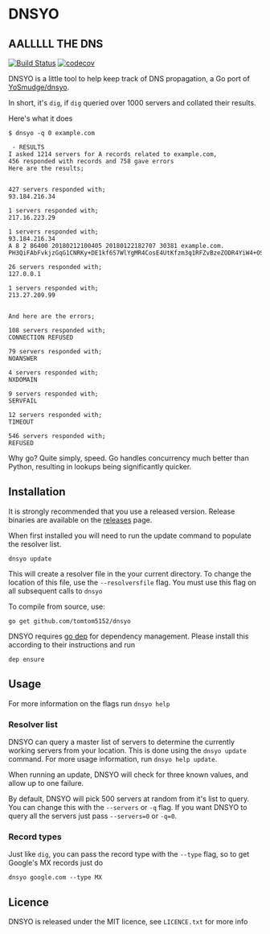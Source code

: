 # DNSYO
## AALLLLL THE DNS

[![Build Status](https://travis-ci.org/tomtom5152/dnsyo.svg?branch=master)](https://travis-ci.org/tomtom5152/dnsyo)
[![codecov](https://codecov.io/gh/tomtom5152/dnsyo/branch/master/graph/badge.svg)](https://codecov.io/gh/tomtom5152/dnsyo)

DNSYO is a little tool to help keep track of DNS propagation, a Go port
of [YoSmudge/dnsyo](https://github.com/YoSmudge/dnsyo/).

In short, it's `dig`, if `dig` queried over 1000 servers and collated their results.

Here's what it does

    $ dnsyo -q 0 example.com

     - RESULTS
    I asked 1214 servers for A records related to example.com,
    456 responded with records and 758 gave errors
    Here are the results;


    427 servers responded with;
    93.184.216.34

    1 servers responded with;
    217.16.223.29

    1 servers responded with;
    93.184.216.34
    A 8 2 86400 20180212100405 20180122182707 30381 example.com. PH3QiFAbFvkjzGqG1CNRKy+DE1kf6S7WlYgMR4CosE4UtKfzm3q1RFZvBzeZODR4YiW4+OSZum3HRW7GoC404r2bbCyi+AZrxFjQmemvUQWyyEFLOREsMC9WPG85Ctp9Kzyoj1uL/98NVhcxA7Xpr1ZsTfA/Yt6ywvT2mKAn96I=

    26 servers responded with;
    127.0.0.1

    1 servers responded with;
    213.27.209.99


    And here are the errors;

    108 servers responded with;
    CONNECTION REFUSED

    79 servers responded with;
    NOANSWER

    4 servers responded with;
    NXDOMAIN

    9 servers responded with;
    SERVFAIL

    12 servers responded with;
    TIMEOUT

    546 servers responded with;
    REFUSED

Why go? Quite simply, speed. Go handles concurrency much better than Python,
resulting in lookups being significantly quicker.

## Installation

It is strongly recommended that you use a released version.
Release binaries are available on the [releases](https://github.com/tomtom5152/dnsyo/releases) page.

When first installed you will need to run the update command to populate the resolver list.

    dnsyo update

This will create a resolver file in the your current directory.
To change the location of this file, use the `--resolversfile` flag.
You must use this flag on all subsequent calls to `dnsyo`

To compile from source, use:

    go get github.com/tomtom5152/dnsyo

DNSYO requires [go dep](https://github.com/golang/dep) for dependency management.
Please install this according to their instructions and run

    dep ensure

## Usage

For more information on the flags run `dnsyo help`

### Resolver list

DNSYO can query a master list of servers to determine the currently working servers from your location.
This is done using the `dnsyo update` command. For more usage information, run `dnsyo help update`.

When running an update, DNSYO will check for three known values, and allow up to one failure.

By default, DNSYO will pick 500 servers at random from it's list to query.
You can change this with the `--servers` or `-q` flag.
If you want DNSYO to query all the servers just pass `--servers=0` or `-q=0`.

### Record types

Just like `dig`, you can pass the record type with the `--type` flag, so to get Google's MX records just do

    dnsyo google.com --type MX

## Licence

DNSYO is released under the MIT licence, see `LICENCE.txt` for more info
